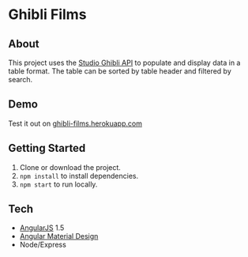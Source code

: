 # Ghibli Films

## About
This project uses the [Studio Ghibli API](https://ghibliapi.herokuapp.com/) to populate and display data in a table format. The table can be sorted by table header and filtered by search.

## Demo
Test it out on [ghibli-films.herokuapp.com](https://ghibli-films.herokuapp.com/)

## Getting Started
1. Clone or download the project.
1. ```npm install``` to install dependencies.
1. ```npm start``` to run locally.

## Tech
- [AngularJS](https://angularjs.org/) 1.5
- [Angular Material Design](https://material.angularjs.org/)
- Node/Express

